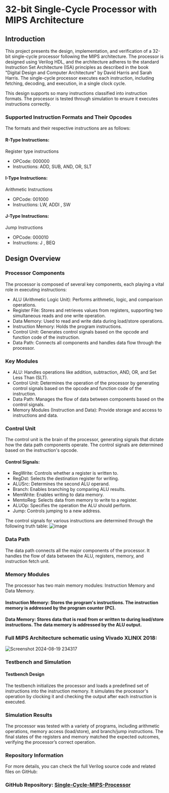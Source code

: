 # 32-bit Single-Cycle Processor with MIPS Architecture
## Introduction
This project presents the design, implementation, and verification of a 32-bit single-cycle processor following the MIPS architecture. The processor is designed using Verilog HDL, and the architecture adheres to the standard Instruction Set Architecture (ISA) principles as described in the book "Digital Design and Computer Architecture" by David Harris and Sarah Harris. The single-cycle processor executes each instruction, including fetching, decoding, and execution, in a single clock cycle.

This design supports so many instructions classified into instruction formats. The processor is tested through simulation to ensure it executes instructions correctly.

### Supported Instruction Formats and Their Opcodes
The formats and their respective instructions are as follows:

#### R-Type Instructions:
Register type instructions
- OPCode: 000000
- Instructions: ADD, SUB, AND, OR, SLT
#### I-Type Instructions:
Arithmetic Instructions
- OPCode: 001000
- Instructions: LW, ADDI , SW
#### J-Type Instructions:
Jump Instructions
- OPCode: 000010
- Instructions: J , BEQ

## Design Overview
### Processor Components
The processor is composed of several key components, each playing a vital role in executing instructions:

- ALU (Arithmetic Logic Unit): Performs arithmetic, logic, and comparison operations.
- Register File: Stores and retrieves values from registers, supporting two simultaneous reads and one write operation.
- Data Memory: Used to read and write data during load/store operations.
- Instruction Memory: Holds the program instructions.
- Control Unit: Generates control signals based on the opcode and function code of the instruction.
- Data Path: Connects all components and handles data flow through the processor.

### Key Modules
- ALU: Handles operations like addition, subtraction, AND, OR, and Set Less Than (SLT).
- Control Unit: Determines the operation of the processor by generating control signals based on the opcode and function code of the instruction.
- Data Path: Manages the flow of data between components based on the control signals.
- Memory Modules (Instruction and Data): Provide storage and access to instructions and data.

### Control Unit
The control unit is the brain of the processor, generating signals that dictate how the data path components operate. The control signals are determined based on the instruction's opcode.
#### Control Signals:
- RegWrite: Controls whether a register is written to.
- RegDst: Selects the destination register for writing.
- ALUSrc: Determines the second ALU operand.
- Branch: Enables branching by comparing ALU results.
- MemWrite: Enables writing to data memory.
- MemtoReg: Selects data from memory to write to a register.
- ALUOp: Specifies the operation the ALU should perform.
- Jump: Controls jumping to a new address.

The control signals for various instructions are determined through the following truth table:
![image](https://github.com/user-attachments/assets/ae530102-c569-4b56-a336-397e745aff23)

### Data Path
The data path connects all the major components of the processor. It handles the flow of data between the ALU, registers, memory, and instruction fetch unit.

### Memory Modules
The processor has two main memory modules: Instruction Memory and Data Memory.
#### Instruction Memory: Stores the program's instructions. The instruction memory is addressed by the program counter (PC).
#### Data Memory: Stores data that is read from or written to during load/store instructions. The data memory is addressed by the ALU output.

### Full MIPS Architecture schematic using Vivado XLINIX 2018:
![Screenshot 2024-08-19 234317](https://github.com/user-attachments/assets/4b0ce9d9-725b-40d0-a171-2f00d5cad78b)

### Testbench and Simulation
#### Testbench Design
The testbench initializes the processor and loads a predefined set of instructions into the instruction memory. It simulates the processor's operation by clocking it and checking the output after each instruction is executed.

### Simulation Results
The processor was tested with a variety of programs, including arithmetic operations, memory access (load/store), and branch/jump instructions. The final states of the registers and memory matched the expected outcomes, verifying the processor’s correct operation.

### Repository Information
For more details, you can check the full Verilog source code and related files on GitHub:

### GitHub Repository: [Single-Cycle-MIPS-Processor](https://github.com/kkhaledhamed/Single-Cycle-MIPS-Processor)
